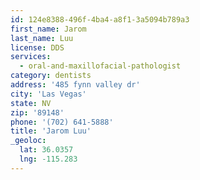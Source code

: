 ```yaml
---
id: 124e8388-496f-4ba4-a8f1-3a5094b789a3
first_name: Jarom
last_name: Luu
license: DDS
services:
  - oral-and-maxillofacial-pathologist
category: dentists
address: '485 fynn valley dr'
city: 'Las Vegas'
state: NV
zip: '89148'
phone: '(702) 641-5888'
title: 'Jarom Luu'
_geoloc:
  lat: 36.0357
  lng: -115.283
---
```

